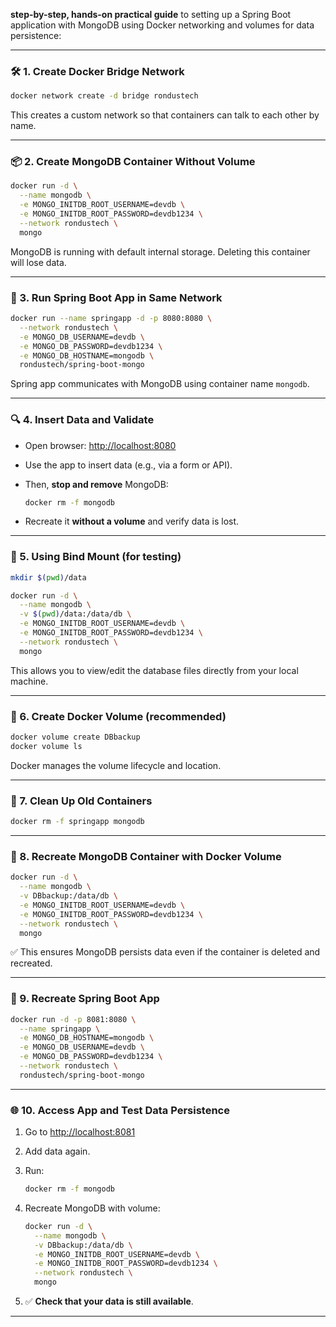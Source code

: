 **step-by-step, hands-on practical guide** to setting up a Spring Boot application with MongoDB using Docker networking and volumes for data persistence:

---

### **🛠️ 1. Create Docker Bridge Network**

```bash
docker network create -d bridge rondustech
```

This creates a custom network so that containers can talk to each other by name.

---

### **📦 2. Create MongoDB Container Without Volume**

```bash
docker run -d \
  --name mongodb \
  -e MONGO_INITDB_ROOT_USERNAME=devdb \
  -e MONGO_INITDB_ROOT_PASSWORD=devdb1234 \
  --network rondustech \
  mongo
```

MongoDB is running with default internal storage. Deleting this container will lose data.

---

### **🚀 3. Run Spring Boot App in Same Network**

```bash
docker run --name springapp -d -p 8080:8080 \
  --network rondustech \
  -e MONGO_DB_USERNAME=devdb \
  -e MONGO_DB_PASSWORD=devdb1234 \
  -e MONGO_DB_HOSTNAME=mongodb \
  rondustech/spring-boot-mongo
```

Spring app communicates with MongoDB using container name `mongodb`.

---

### **🔍 4. Insert Data and Validate**

* Open browser: [http://localhost:8080](http://localhost:8080)
* Use the app to insert data (e.g., via a form or API).
* Then, **stop and remove** MongoDB:

  ```bash
  docker rm -f mongodb
  ```
* Recreate it **without a volume** and verify data is lost.

---

### **📁 5. Using Bind Mount (for testing)**

```bash
mkdir $(pwd)/data

docker run -d \
  --name mongodb \
  -v $(pwd)/data:/data/db \
  -e MONGO_INITDB_ROOT_USERNAME=devdb \
  -e MONGO_INITDB_ROOT_PASSWORD=devdb1234 \
  --network rondustech \
  mongo
```

This allows you to view/edit the database files directly from your local machine.

---

### **🧱 6. Create Docker Volume (recommended)**

```bash
docker volume create DBbackup
docker volume ls
```

Docker manages the volume lifecycle and location.

---

### **🧹 7. Clean Up Old Containers**

```bash
docker rm -f springapp mongodb
```

---

### **💾 8. Recreate MongoDB Container with Docker Volume**

```bash
docker run -d \
  --name mongodb \
  -v DBbackup:/data/db \
  -e MONGO_INITDB_ROOT_USERNAME=devdb \
  -e MONGO_INITDB_ROOT_PASSWORD=devdb1234 \
  --network rondustech \
  mongo
```

✅ This ensures MongoDB persists data even if the container is deleted and recreated.

---

### **🚀 9. Recreate Spring Boot App**

```bash
docker run -d -p 8081:8080 \
  --name springapp \
  -e MONGO_DB_HOSTNAME=mongodb \
  -e MONGO_DB_USERNAME=devdb \
  -e MONGO_DB_PASSWORD=devdb1234 \
  --network rondustech \
  rondustech/spring-boot-mongo
```

---

### **🌐 10. Access App and Test Data Persistence**

1. Go to [http://localhost:8081](http://localhost:8081)
2. Add data again.
3. Run:

   ```bash
   docker rm -f mongodb
   ```
4. Recreate MongoDB with volume:

   ```bash
   docker run -d \
     --name mongodb \
     -v DBbackup:/data/db \
     -e MONGO_INITDB_ROOT_USERNAME=devdb \
     -e MONGO_INITDB_ROOT_PASSWORD=devdb1234 \
     --network rondustech \
     mongo
   ```
5. ✅ **Check that your data is still available**.

---



